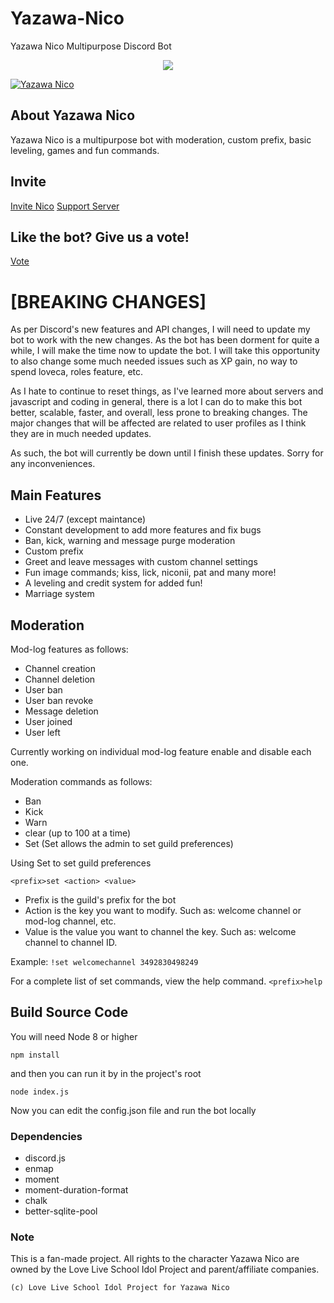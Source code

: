 # Yazawa-Nico
Yazawa Nico Multipurpose Discord Bot

<p align="center">
    <img src="https://media.giphy.com/media/gQf1tsNi1mG40/source.gif">
</p>

<a href="https://top.gg/bot/506839796921139203">
    <img src="https://top.gg/api/widget/506839796921139203.svg" alt="Yazawa Nico" />
</a>

## About Yazawa Nico
Yazawa Nico is a multipurpose bot with moderation, custom prefix, basic leveling, games and fun commands.

## Invite

<a href="https://discordapp.com/oauth2/authorize?client_id=506839796921139203&scope=bot&permissions=2146827775">Invite Nico</a> <a href="https://discord.gg/cs9Sv8N">Support Server</a>

## Like the bot? Give us a vote!
<a href="https://discordbots.org/bot/506839796921139203">Vote</a>

# [BREAKING CHANGES]

As per Discord's new features and API changes, I will need to update my bot to work with the new changes. As the bot has been dorment for quite a while, I will make the time now to update the bot. I will take this opportunity to also change some much needed issues such as XP gain, no way to spend loveca, roles feature, etc. 

As I hate to continue to reset things, as I've learned more about servers and javascript and coding in general, there is a lot I can do to make this bot better, scalable, faster, and overall, less prone to breaking changes. The major changes that will be affected are related to user profiles as I think they are in much needed updates.

As such, the bot will currently be down until I finish these updates. Sorry for any inconveniences.

## Main Features

* Live 24/7 (except maintance)
* Constant development to add more features and fix bugs
* Ban, kick, warning and message purge moderation
* Custom prefix
* Greet and leave messages with custom channel settings
* Fun image commands; kiss, lick, niconii, pat and many more!
* A leveling and credit system for added fun!
* Marriage system

## Moderation

Mod-log features as follows:

* Channel creation
* Channel deletion
* User ban
* User ban revoke
* Message deletion
* User joined
* User left

Currently working on individual mod-log feature enable and disable each one.

Moderation commands as follows:

* Ban
* Kick
* Warn
* clear (up to 100 at a time)
* Set (Set allows the admin to set guild preferences)

Using Set to set guild preferences

`<prefix>set <action> <value>`

- Prefix is the guild's prefix for the bot
- Action is the key you want to modify. Such as: welcome channel or mod-log channel, etc.
- Value is the value you want to channel the key. Such as: welcome channel to channel ID.

Example: `!set welcomechannel 3492830498249`

For a complete list of set commands, view the help command. `<prefix>help`

## Build Source Code

You will need Node 8 or higher

```
npm install
```
and then you can run it by in the project's root

```
node index.js
```

Now you can edit the config.json file and run the bot locally

### Dependencies

* discord.js
* enmap
* moment
* moment-duration-format
* chalk
* better-sqlite-pool

### Note

This is a fan-made project. All rights to the character Yazawa Nico are owned by the Love Live School Idol Project and parent/affiliate companies.

``(c) Love Live School Idol Project for Yazawa Nico``
